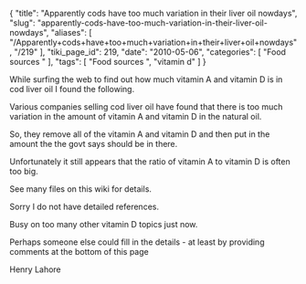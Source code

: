 {
    "title": "Apparently cods have too much variation in their liver oil nowdays",
    "slug": "apparently-cods-have-too-much-variation-in-their-liver-oil-nowdays",
    "aliases": [
        "/Apparently+cods+have+too+much+variation+in+their+liver+oil+nowdays",
        "/219"
    ],
    "tiki_page_id": 219,
    "date": "2010-05-06",
    "categories": [
        "Food sources "
    ],
    "tags": [
        "Food sources ",
        "vitamin d"
    ]
}


While surfing the web to find out how much vitamin A and vitamin D is in cod liver oil I found the following.

Various companies selling cod liver oil have found that there is too much variation in the amount of vitamin A and vitamin D in the natural oil.

So, they remove all of the vitamin A and vitamin D and then put in the amount the the govt says should be in there.

Unfortunately it still appears that the ratio of vitamin A to vitamin D is often too big.

See many files on this wiki for details.

Sorry I do not have detailed references.

Busy on too many other vitamin D topics just now.

Perhaps someone else could fill in the details - at least by providing comments at the bottom of this page

Henry Lahore